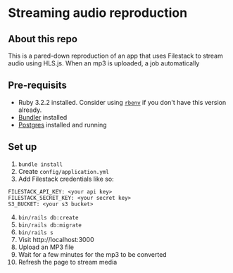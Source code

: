 # Streaming audio reproduction

## About this repo

This is a pared-down reproduction of an app that uses Filestack to stream audio using HLS.js. When an mp3 is uploaded, a job automatically 

## Pre-requisits

* Ruby 3.2.2 installed. Consider using [`rbenv`](https://github.com/rbenv/rbenv) if you don't have this version already.
* [Bundler](https://bundler.io/) installed
* [Postgres](https://postgresapp.com/) installed and running

## Set up

1. `bundle install`
2. Create `config/application.yml`
3. Add Filestack credentials like so:

```
FILESTACK_API_KEY: <your api key>
FILESTACK_SECRET_KEY: <your secret key>
S3_BUCKET: <your s3 bucket>
```

4. `bin/rails db:create`
5. `bin/rails db:migrate`
6. `bin/rails s`
7. Visit http://localhost:3000
8. Upload an MP3 file
9. Wait for a few minutes for the mp3 to be converted
10. Refresh the page to stream media
